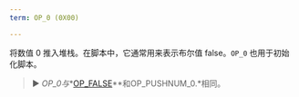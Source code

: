 ```yaml
---
term: OP_0 (0X00)

---
```

将数值 0 推入堆栈。在脚本中，它通常用来表示布尔值 false。`OP_0` 也用于初始化脚本。

> ► *OP_0与**[OP_FALSE](/dictionnaire/O.md#op_false-0x00)**和OP_PUSHNUM_0.*相同。